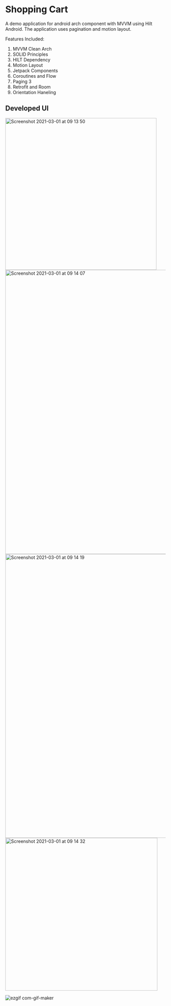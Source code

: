 # Shopping Cart
A demo application for android arch component with MVVM using Hilt Android. The application uses pagination and motion layout. 

Features Included: 
1. MVVM Clean Arch
2. SOLID Principles
3. HILT Dependency
4. Motion Layout
5. Jetpack Components
6. Coroutines and Flow
7. Paging 3
8. Retrofit and Room
9. Orientation Haneling


## Developed UI
<img width="475" alt="Screenshot 2021-03-01 at 09 13 50" src="https://user-images.githubusercontent.com/16761273/109470243-73576d00-7a6f-11eb-8553-69f5363bb3df.png">
<img width="889" alt="Screenshot 2021-03-01 at 09 14 07" src="https://user-images.githubusercontent.com/16761273/109470261-76eaf400-7a6f-11eb-81b4-6bd6702fabb0.png">
<img width="888" alt="Screenshot 2021-03-01 at 09 14 19" src="https://user-images.githubusercontent.com/16761273/109470266-781c2100-7a6f-11eb-9d1e-7604ed120714.png">
<img width="478" alt="Screenshot 2021-03-01 at 09 14 32" src="https://user-images.githubusercontent.com/16761273/109470268-78b4b780-7a6f-11eb-9223-68c73e0e2aca.png">


![ezgif com-gif-maker](https://user-images.githubusercontent.com/16761273/109470601-f24ca580-7a6f-11eb-8e6d-85d42467985e.gif)
